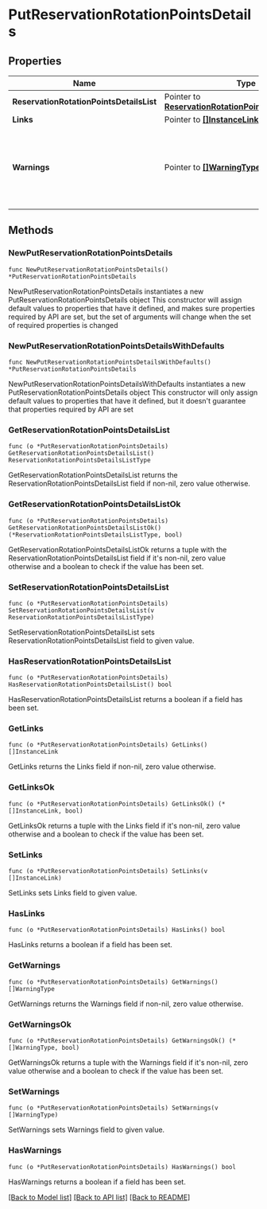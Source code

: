 # PutReservationRotationPointsDetails

## Properties

Name | Type | Description | Notes
------------ | ------------- | ------------- | -------------
**ReservationRotationPointsDetailsList** | Pointer to [**ReservationRotationPointsDetailsListType**](ReservationRotationPointsDetailsListType.md) |  | [optional] 
**Links** | Pointer to [**[]InstanceLink**](InstanceLink.md) |  | [optional] 
**Warnings** | Pointer to [**[]WarningType**](WarningType.md) | Used in conjunction with the Success element to define a business error. | [optional] 

## Methods

### NewPutReservationRotationPointsDetails

`func NewPutReservationRotationPointsDetails() *PutReservationRotationPointsDetails`

NewPutReservationRotationPointsDetails instantiates a new PutReservationRotationPointsDetails object
This constructor will assign default values to properties that have it defined,
and makes sure properties required by API are set, but the set of arguments
will change when the set of required properties is changed

### NewPutReservationRotationPointsDetailsWithDefaults

`func NewPutReservationRotationPointsDetailsWithDefaults() *PutReservationRotationPointsDetails`

NewPutReservationRotationPointsDetailsWithDefaults instantiates a new PutReservationRotationPointsDetails object
This constructor will only assign default values to properties that have it defined,
but it doesn't guarantee that properties required by API are set

### GetReservationRotationPointsDetailsList

`func (o *PutReservationRotationPointsDetails) GetReservationRotationPointsDetailsList() ReservationRotationPointsDetailsListType`

GetReservationRotationPointsDetailsList returns the ReservationRotationPointsDetailsList field if non-nil, zero value otherwise.

### GetReservationRotationPointsDetailsListOk

`func (o *PutReservationRotationPointsDetails) GetReservationRotationPointsDetailsListOk() (*ReservationRotationPointsDetailsListType, bool)`

GetReservationRotationPointsDetailsListOk returns a tuple with the ReservationRotationPointsDetailsList field if it's non-nil, zero value otherwise
and a boolean to check if the value has been set.

### SetReservationRotationPointsDetailsList

`func (o *PutReservationRotationPointsDetails) SetReservationRotationPointsDetailsList(v ReservationRotationPointsDetailsListType)`

SetReservationRotationPointsDetailsList sets ReservationRotationPointsDetailsList field to given value.

### HasReservationRotationPointsDetailsList

`func (o *PutReservationRotationPointsDetails) HasReservationRotationPointsDetailsList() bool`

HasReservationRotationPointsDetailsList returns a boolean if a field has been set.

### GetLinks

`func (o *PutReservationRotationPointsDetails) GetLinks() []InstanceLink`

GetLinks returns the Links field if non-nil, zero value otherwise.

### GetLinksOk

`func (o *PutReservationRotationPointsDetails) GetLinksOk() (*[]InstanceLink, bool)`

GetLinksOk returns a tuple with the Links field if it's non-nil, zero value otherwise
and a boolean to check if the value has been set.

### SetLinks

`func (o *PutReservationRotationPointsDetails) SetLinks(v []InstanceLink)`

SetLinks sets Links field to given value.

### HasLinks

`func (o *PutReservationRotationPointsDetails) HasLinks() bool`

HasLinks returns a boolean if a field has been set.

### GetWarnings

`func (o *PutReservationRotationPointsDetails) GetWarnings() []WarningType`

GetWarnings returns the Warnings field if non-nil, zero value otherwise.

### GetWarningsOk

`func (o *PutReservationRotationPointsDetails) GetWarningsOk() (*[]WarningType, bool)`

GetWarningsOk returns a tuple with the Warnings field if it's non-nil, zero value otherwise
and a boolean to check if the value has been set.

### SetWarnings

`func (o *PutReservationRotationPointsDetails) SetWarnings(v []WarningType)`

SetWarnings sets Warnings field to given value.

### HasWarnings

`func (o *PutReservationRotationPointsDetails) HasWarnings() bool`

HasWarnings returns a boolean if a field has been set.


[[Back to Model list]](../README.md#documentation-for-models) [[Back to API list]](../README.md#documentation-for-api-endpoints) [[Back to README]](../README.md)


